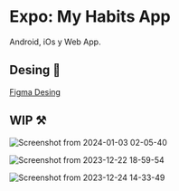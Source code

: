 # Expo: My Habits App
Android, iOs y Web App.

## Desing 💅

[Figma Desing](https://www.figma.com/file/h8xhQ7PnTGlFLuog5N3I6r/ServiceReport?type=design&node-id=2%3A50&mode=design&t=F81mkiGzEyxBoqez-1)

## WIP ⚒️

![Screenshot from 2024-01-03 02-05-40](https://github.com/TutoryOrg/JWService/assets/66746179/95f09667-0c76-4d75-80fd-5385e137dad6)

![Screenshot from 2023-12-22 18-59-54](https://github.com/TutoryOrg/JWService/assets/66746179/f31a35d7-a9e8-4b29-89c9-47f9832ad5dc)

![Screenshot from 2023-12-24 14-33-49](https://github.com/TutoryOrg/JWService/assets/66746179/81ffb5ca-0858-4813-81a7-3ee190aa1850)

